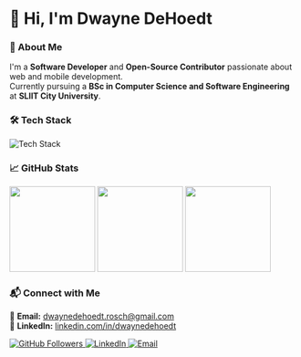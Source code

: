 # 👋 Hi, I'm Dwayne DeHoedt

### 🚀 About Me  
I'm a **Software Developer** and **Open-Source Contributor** passionate about web and mobile development.  
Currently pursuing a **BSc in Computer Science and Software Engineering** at **SLIIT City University**.  

### 🛠 Tech Stack  
<p>
  <img src="https://skillicons.dev/icons?i=html,css,js,react,php,mysql,kotlin,firebase,git,github,figma" alt="Tech Stack" />
</p>

### 📈 GitHub Stats  
<p>
  <img src="https://github-readme-stats.vercel.app/api?username=rdwaynedehoedt&show_icons=true&theme=dark&hide=contribs,prs" height="150" />
  <img src="https://github-readme-streak-stats.herokuapp.com/?user=rdwaynedehoedt&theme=dark" height="150" />
  <img src="https://github-readme-stats.vercel.app/api/top-langs/?username=rdwaynedehoedt&layout=compact&theme=dark" height="150" />
</p>

### 📬 Connect with Me  
📧 **Email:** [dwaynedehoedt.rosch@gmail.com](mailto:dwaynedehoedt.rosch@gmail.com)  
🔗 **LinkedIn:** [linkedin.com/in/dwaynedehoedt](https://www.linkedin.com/in/dwaynedehoedt/)  

<p>
  <a href="https://github.com/rdwaynedehoedt">
    <img src="https://img.shields.io/github/followers/rdwaynedehoedt?label=Followers&style=social" alt="GitHub Followers">
  </a>
  <a href="https://www.linkedin.com/in/dwaynedehoedt/">
    <img src="https://img.shields.io/badge/-LinkedIn-blue?style=flat&logo=Linkedin&logoColor=white" alt="LinkedIn">
  </a>
  <a href="mailto:dwaynedehoedt.rosch@gmail.com">
    <img src="https://img.shields.io/badge/-Email-c14438?style=flat&logo=Gmail&logoColor=white" alt="Email">
  </a>
</p>
